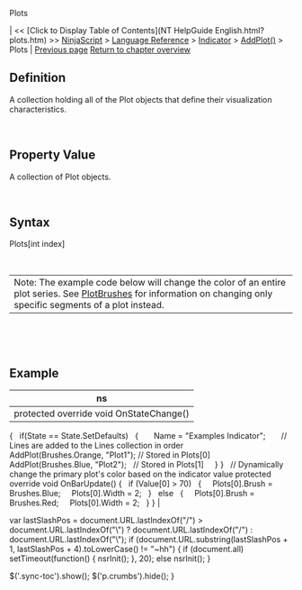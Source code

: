 ﻿










 


Plots







| &lt;&lt; [Click to Display Table of Contents](NT HelpGuide English.html?plots.htm) &gt;&gt;
 [NinjaScript](ninjascript.htm) &gt; [Language Reference](language_reference_wip.htm) &gt; [Indicator](indicator.htm) &gt; [AddPlot()](addplot.htm) &gt;
Plots | [Previous page](plotbrushes.htm)
[Return to chapter overview](addplot.htm)










Definition
----------


A collection holding all of the Plot objects that define their visualization characteristics.


 


Property Value
--------------


A collection of Plot objects.


 


Syntax
------


Plots[int index]


 




|  |
| --- |
| Note: The example code below will change the color of an entire plot series. See [PlotBrushes](plotbrushes.htm) for information on changing only specific segments of a plot instead. |



 


 


Example
-------




| ns |
| --- |
| protected override void OnStateChange()
{
   if(State == State.SetDefaults)
   {
       Name = "Examples Indicator";
       // Lines are added to the Lines collection in order
       AddPlot(Brushes.Orange, "Plot1"); // Stored in Plots[0]
       AddPlot(Brushes.Blue, "Plot2");   // Stored in Plots[1]
     }
}
 
// Dynamically change the primary plot's color based on the indicator value
protected override void OnBarUpdate()
{
   if (Value[0] &gt; 70)
   {
     Plots[0].Brush = Brushes.Blue;
     Plots[0].Width = 2;
   }
   else
   {
     Plots[0].Brush = Brushes.Red;
     Plots[0].Width = 2;
   }
} |






 
 var lastSlashPos = document.URL.lastIndexOf("/") &gt; document.URL.lastIndexOf("\\") ? document.URL.lastIndexOf("/") : document.URL.lastIndexOf("\\");
 if (document.URL.substring(lastSlashPos + 1, lastSlashPos + 4).toLowerCase() != "~hh") {
 if (document.all) setTimeout(function() {
 nsrInit();
 }, 20);
 else nsrInit();
 }
 
 
 $('.sync-toc').show();
 $('p.crumbs').hide();
 }
 
 
 



